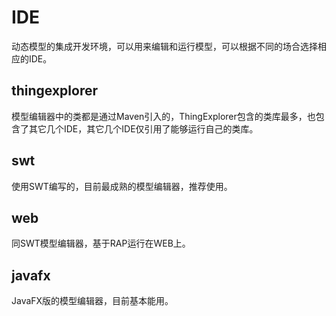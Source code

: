 # IDE
动态模型的集成开发环境，可以用来编辑和运行模型，可以根据不同的场合选择相应的IDE。

## thingexplorer
模型编辑器中的类都是通过Maven引入的，ThingExplorer包含的类库最多，也包含了其它几个IDE，其它几个IDE仅引用了能够运行自己的类库。

## swt
使用SWT编写的，目前最成熟的模型编辑器，推荐使用。

## web
同SWT模型编辑器，基于RAP运行在WEB上。

## javafx
JavaFX版的模型编辑器，目前基本能用。